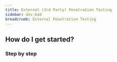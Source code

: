```yaml
---
title: External (3rd Party) Penetration Testing
sidebar: dev-bad
breadcrumb: External Penetration Testing
---
```


## <background>

## How do I get started?

### Step by step
